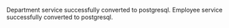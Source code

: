 
Department service successfully converted to postgresql.
Employee service successfully converted to postgresql.